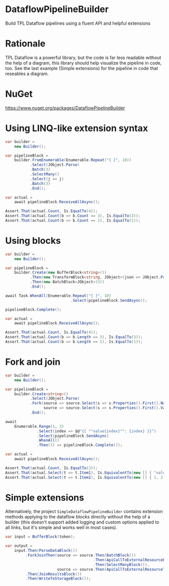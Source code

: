 # DataflowPipelineBuilder
Build TPL Dataflow pipelines using a fluent API and helpful extensions

# Rationale
TPL Dataflow is a powerful library, but the code is far less readable without the help of a diagram, this library should help visualize the pipeline in code, too. See the last example (Simple extensions) for the pipeline in code that reseables a diagram.

# NuGet
https://www.nuget.org/packages/DataflowPipelineBuilder

# Using LINQ-like extension syntax

```csharp
var builder = 
    new Builder();

var pipelineBlock = 
    builder.FromEnumerable(Enumerable.Repeat("{ }", 10))
           .Select(JObject.Parse)
           .Batch(3)
           .SelectMany()
           .Select(j => j)
           .Batch(3)
           .End();

var actual = 
    await pipelineBlock.ReceiveAllAsync();

Assert.That(actual.Count, Is.EqualTo(4));
Assert.That(actual.Count(b => b.Count == 3), Is.EqualTo(3));
Assert.That(actual.Count(b => b.Count == 1), Is.EqualTo(1));
```
# Using blocks

```csharp
var builder = 
    new Builder();

var pipelineBlock = 
    builder.Create(new BufferBlock<string>())
           .Then(new TransformBlock<string, JObject>(json => JObject.Parse(json)))
           .Then(new BatchBlock<JObject>(3))
           .End();

await Task.WhenAll(Enumerable.Repeat("{ }", 10)
                             .Select(pipelineBlock.SendAsync));

pipelineBlock.Complete();

var actual = 
    await pipelineBlock.ReceiveAllAsync();

Assert.That(actual.Count, Is.EqualTo(4));
Assert.That(actual.Count(b => b.Length == 3), Is.EqualTo(3));
Assert.That(actual.Count(b => b.Length == 1), Is.EqualTo(1));
```
# Fork and join

```csharp
var builder = 
    new Builder();

var pipelineBlock = 
    builder.Create<string>()
           .Select(JObject.Parse)
           .Fork(source => source.Select(s => s.Properties().First().Name),
                 source => source.Select(s => s.Properties().First().Value.Value<int>()))
           .End();

await
    Enumerable.Range(1, 3)
              .Select(index => $@"{{ ""value{index}"": {index} }}")
              .Select(pipelineBlock.SendAsync)
              .WhenAll()
              .Then(() => pipelineBlock.Complete());

var actual = 
    await pipelineBlock.ReceiveAllAsync();

Assert.That(actual.Count, Is.EqualTo(3));
Assert.That(actual.Select(t => t.Item1), Is.EquivalentTo(new [] { "value1", "value2", "value3" }));
Assert.That(actual.Select(t => t.Item2), Is.EquivalentTo(new [] { 1, 2, 3 }));
```
# Simple extensions

Alternatively, the project `SimpleDataflowPipelineBuilder` contains extension methods applying to the dataflow blocks directly without the help of a builder (this doesn't support added logging and custom options applied to all links, but it's simple and works well in most cases).

```csharp
var input = BufferBlock(token);

var output = 
    input.Then(ParseDataBlock())
         .ForkJoinThen(source => source.Then(BatchBlock())
                                       .Then(ApiCallToExternalResourceBlock())
                                       .Then(SelectManyBlock()),
                       source => source.Then(ApiCallToExternalResourceThatDoesNotAcceptBatches()))
         .Then(JoinResultsBlock())
         .Then(WriteToStorageBlock());
```
